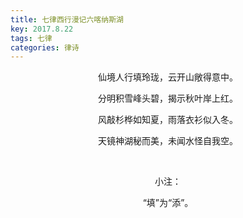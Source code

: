 ```yaml
---
title: 七律西行漫记六喀纳斯湖
key: 2017.8.22
tags: 七律
categories: 律诗
---
```


<p align="center">仙境人行填玲珑，云开山敞得意中。
</p>
<p align="center">分明积雪峰头碧，揭示秋叶岸上红。
</p>
<p align="center">风敲杉桦如知夏，雨落衣衫似入冬。
</p>
<p align="center">天镜神湖秘而美，未闻水怪自我空。
</p>
<p align="center"></br>
</p>
<p align="center">小注：
</p>
<p align="center">“填”为“添”。
</p>
<p align="center"></br>
</p>
